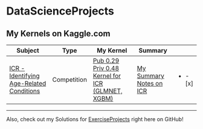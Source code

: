 # DataScienceProjects

## My Kernels on Kaggle.com
| Subject | Type | My Kernel | Summary | |
|---|---|---|---|---|
| [ICR - Identifying Age-Related Conditions](https://www.kaggle.com/competitions/icr-identify-age-related-conditions)| Competition | [Pub 0.29 Priv 0.48 Kernel for ICR (GLMNET, XGBM)](https://www.kaggle.com/code/hendriknebel/pub-0-29-priv-0-48-kernel-for-icr-glmnet-xgbm) | [My Summary Notes on ICR](https://www.kaggle.com/competitions/icr-identify-age-related-conditions/discussion/434582#2408576) | <ul><li>- [x] </li></ul> |

---

Also, check out my Solutions for [ExerciseProjects](https://github.com/hendriknebel/ExerciseProjects) right here on GitHub!
